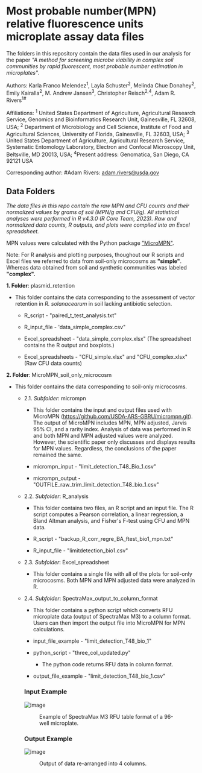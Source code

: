 # Most probable number(MPN) relative fluorescence units microplate assay data files

The folders in this repository contain the data files used in our analysis for the paper *"A method for screening microbe viability in complex soil communities by rapid fluorescent, most probable number estimation in microplates"*.

Authors: Karla Franco Melendez<sup>1</sup>, Layla Schuster<sup>2</sup>, Melinda Chue Donahey<sup>2</sup>, Emily Kairalla<sup>2</sup>, M. Andrew Jansen<sup>3</sup>, Christopher Reisch<sup>2,4</sup>, Adam R. Rivers<sup>1#</sup>

Affiliations:
<sup>1</sup> United States Department of Agriculture, Agricultural Research Service, Genomics and Bioinformatics Research Unit, Gainesville, FL 32608, USA; <sup>2</sup> Department of Microbiology and Cell Science, Institute of Food and Agricultural Sciences, University of Florida, Gainesville, FL 32603, USA; <sup>3</sup> United States Department of Agriculture, Agricultural Research Service, Systematic Entomology Laboratory, Electron and Confocal Microscopy Unit, Beltsville, MD 20013, USA; <sup>4</sup>Present address: Genomatica, San Diego, CA 92121 USA

Corresponding author:
#Adam Rivers: adam.rivers@usda.gov

## Data Folders

*The data files in this repo contain the raw MPN and CFU counts and their normalized values by grams of soil (MPN/g and CFU/g). All statistical analyses were performed in R v4.3.0 (R Core Team, 2023). Raw and normalized data counts, R outputs, and plots were compiled into an Excel spreadsheet.*

MPN values were calculated with the Python package ["MicroMPN"](https://github.com/USDA-ARS-GBRU/micrompn.git).

Note: For R analysis and plotting purposes, thoughout our R scripts and Excel files we referred to data from soil-only microcosms as **"simple"**. Whereas data obtained from soil and synthetic communities was labeled **"complex".**

**1. Folder**: plasmid_retention

 - This folder contains the data corresponding to the assessment of vector retention in *R. solanacearum* in soil lacking antibiotic selection. 
    
    - R_script - "paired_t_test_analysis.txt"
    
    - R_input_file - 'data_simple_complex.csv"
    
    - Excel_spreadsheet - "data_simple_complex.xlsx" (The spreadsheet contains the R output and boxplots.)

    - Excel_spreadsheets - "CFU_simple.xlsx" and "CFU_complex.xlsx" (Raw CFU data counts)
      

**2. Folder**: MicroMPN_soil_only_microcosm

- This folder contains the data corresponding to soil-only microcosms. 

   - 2.1. *Subfolder*: micrompn
   
      - This folder contains the input and output files used with MicroMPN (https://github.com/USDA-ARS-GBRU/micrompn.git). The output of MicroMPN includes MPN, MPN adjusted, Jarvis 95%       CI, and a rarity index. Analysis of data was performed in R and both MPN and MPN adjusted values were analyzed. However, the scientific paper only discusses and displays results       for MPN values. Regardless, the conclusions of the paper remained the same. 
    
      - micrompn_input - "limit_detection_T48_Bio_1.csv"
        
      - micrompn_output - "OUTFILE_raw_trim_limit_detection_T48_bio_1.csv"

   - 2.2. *Subfolder*: R_analysis
     
      - This folder contains two files, an R script and an input file. The R script computes a Pearson correlation, a linear regression, a Bland Altman analysis, and Fisher's F-test          using CFU and MPN data. 
     
      - R_script - "backup_R_corr_regre_BA_ftest_bio1_mpn.txt"
         
      - R_input_file - "limitdetection_bio1.csv"
         
  - 2.3. *Subfolder*: Excel_spreadsheet
      
     - This folder contains a single file with all of the plots for soil-only microcosms. Both MPN and MPN adjusted data were analyzed in R.
      
   - 2.4. *Subfolder*: SpectraMax_output_to_column_format
      
     - This folder contains a python script which converts RFU microplate data (output of SpectraMax M3) to a column format. Users can then import the output file into MicroMPN               for MPN calculations.
     
     - input_file_example - "limit_detection_T48_bio_1"   
             
     - python_script - "three_col_updated.py"

        - The python code returns RFU data in column format.
           
     - output_file_example - "limit_detection_T48_bio_1.csv"
      
     ### Input Example
        ![image](https://github.com/USDA-ARS-GBRU/MPN-RFU-microplate-assay-data-files/assets/68250738/c524acf3-3de1-4062-9b84-31a12625d72c)

       <figure>
        <figcaption>Example of SpectraMax M3 RFU table format of a 96-well microplate.</figcaption>
      </figure> 
      
     ### Output Example
      ![image](https://github.com/USDA-ARS-GBRU/MPN-RFU-microplate-assay-data-files/assets/68250738/40d3c4f7-ade2-4844-9f42-d68c4df3e1d9)
       
      <figure>
       <figcaption>Output of data re-arranged into 4 columns.</figcaption>
     </figure>     


      
      

